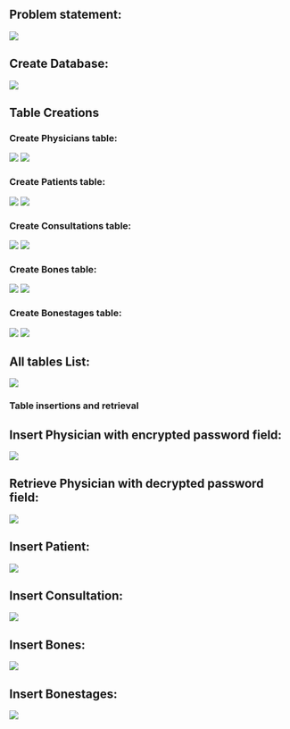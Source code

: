 ## Problem statement:

<img src="https://raw.githubusercontent.com/SapneshNaik/python_assignment/master/MYSQL_hospital_database/0_PROBLEM_STATEMENT.jpg"/>
<br>

## Create Database:

<img src="https://raw.githubusercontent.com/SapneshNaik/python_assignment/master/MYSQL_hospital_database/1_create_database.png"/>
<br>

## Table Creations

### Create Physicians table:

<img src="https://raw.githubusercontent.com/SapneshNaik/python_assignment/master/MYSQL_hospital_database/2_create_physicians_table.png"/>
<img src="https://raw.githubusercontent.com/SapneshNaik/python_assignment/master/MYSQL_hospital_database/8_desc_physicians_table.png"/>
<br>

### Create Patients table:

<img src="https://raw.githubusercontent.com/SapneshNaik/python_assignment/master/MYSQL_hospital_database/3_create_patients_table.png"/>
<img src="https://raw.githubusercontent.com/SapneshNaik/python_assignment/master/MYSQL_hospital_database/9_desc_patients_table.png"/>
<br>

### Create Consultations table:

<img src="https://raw.githubusercontent.com/SapneshNaik/python_assignment/master/MYSQL_hospital_database/4_create_consultation_table.png"/>
<img src="https://raw.githubusercontent.com/SapneshNaik/python_assignment/master/MYSQL_hospital_database/10_desc_consultations_table.png"/>
<br>

### Create Bones table:

<img src="https://raw.githubusercontent.com/SapneshNaik/python_assignment/master/MYSQL_hospital_database/5_create_bones_table.png"/>
<img src="https://raw.githubusercontent.com/SapneshNaik/python_assignment/master/MYSQL_hospital_database/11_desc_bones_table.png"/>
<br>

### Create Bonestages table:

<img src="https://raw.githubusercontent.com/SapneshNaik/python_assignment/master/MYSQL_hospital_database/6_create_bonestages_table.png"/>
<img src="https://raw.githubusercontent.com/SapneshNaik/python_assignment/master/MYSQL_hospital_database/12_desc_bone_stages_table.png"/>
<br>


## All tables List:
<img src="https://raw.githubusercontent.com/SapneshNaik/python_assignment/master/MYSQL_hospital_database/7_list_all_tables.png"/>

<br>

### Table insertions and retrieval

## Insert Physician with encrypted password field:
<img src="https://raw.githubusercontent.com/SapneshNaik/python_assignment/master/MYSQL_hospital_database/13_insert_physician_encrypted"/>

## Retrieve Physician with decrypted password field:
<img src="https://raw.githubusercontent.com/SapneshNaik/python_assignment/master/MYSQL_hospital_database/14_retrieve_physician_decrypted.png"/>
 
## Insert Patient:
<img src="https://raw.githubusercontent.com/SapneshNaik/python_assignment/master/MYSQL_hospital_database/15_insert_patient_table.png"/>

## Insert Consultation:
<img src="https://raw.githubusercontent.com/SapneshNaik/python_assignment/master/MYSQL_hospital_database/16_insert_consultation_table.png"/>

## Insert Bones:
<img src="https://raw.githubusercontent.com/SapneshNaik/python_assignment/master/MYSQL_hospital_database/17_insert_bones_table.png"/>

## Insert Bonestages:
<img src="https://raw.githubusercontent.com/SapneshNaik/python_assignment/master/MYSQL_hospital_database/18_insert_bone_stages_table.png"/>
